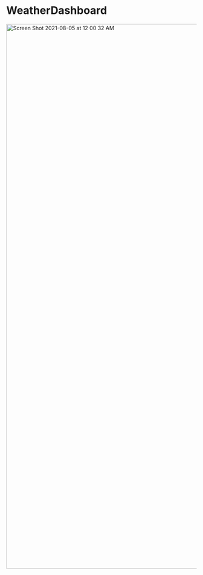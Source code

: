 # WeatherDashboard
<img width="1443" alt="Screen Shot 2021-08-05 at 12 00 32 AM" src="https://user-images.githubusercontent.com/74374839/128305951-b51497ca-d2d5-443b-9334-07ebd7dbb11a.png">
